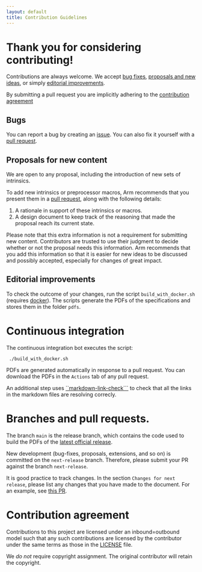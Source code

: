 ```yaml
---
layout: default
title: Contribution Guidelines
---
```

<!-- SPDX-FileCopyrightText: Copyright 2021 Arm Limited and/or its affiliates <open-source-office@arm.com> -->
<!-- SPDX-License-Identifier: Apache-2.0 -->

# Thank you for considering contributing!

Contributions are always welcome. We accept [bug fixes](#bugs),
[proposals and new ideas](#proposals-for-new-content), or simply [editorial
improvements](#editorial-improvements).

By submitting a pull request you are implicitly adhering to the
[contribution agreement](#contribution-agreement)

## Bugs

You can report a bug by creating an
[issue](https://github.com/ARM-software/acle/issues). You can also fix
it yourself with a [pull
request](https://github.com/ARM-software/acle/pulls).

## Proposals for new content

We are open to any proposal, including the introduction of new sets of
intrinsics.

To add new intrinsics or preprocessor macros, Arm recommends that you
present them in a [pull
request](https://github.com/ARM-software/acle/pulls), along with the
following details:

1. A rationale in support of these intrinsics or macros.
2. A design document to keep track of the reasoning that made the
   proposal reach its current state.

Please note that this extra information is not a requirement for
submitting new content. Contributors are trusted to use their judgment
to decide whether or not the proposal needs this information. Arm
recommends that you add this information so that it is easier for new
ideas to be discussed and possibly accepted, especially for changes of
great impact.

## Editorial improvements

To check the outcome of your changes, run the script
`build_with_docker.sh` (requires
[docker](https://www.docker.com/)). The scripts generate the PDFs of
the specifications and stores them in the folder `pdfs`.

# Continuous integration

The continuous integration bot executes the script:

```
 ./build_with_docker.sh
```

PDFs are generated automatically in response to a pull request. You
can download the PDFs in the `Actions` tab of any pull request.

An additional step uses
[``markdown-link-check```](https://github.com/tcort/markdown-link-check)
to check that all the links in the markdown files are resolving
correcly.

# Branches and pull requests.

The branch `main` is the release branch, which contains the code used
to build the PDFs of the [latest official
release](https://github.com/ARM-software/acle/releases/latest).

New development (bug-fixes, proposals, extensions, and so on) is
committed on the `next-release` branch. Therefore, please submit your
PR against the branch `next-release`.

It is good practice to track changes. In the section `Changes for next
release`, please list any changes that you have made to the
document. For an example, see [this
PR](https://github.com/ARM-software/acle/pull/19).

# Contribution agreement

Contributions to this project are licensed under an inbound=outbound
model such that any such contributions are licensed by the contributor
under the same terms as those in the [LICENSE](LICENSE.md) file.

We _do not_ require copyright assignment. The original contributor
will retain the copyright.
